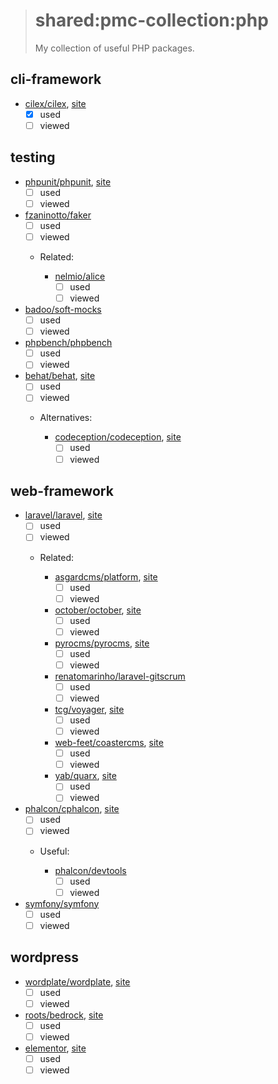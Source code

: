 > # shared:pmc-collection:php
>
> My collection of useful PHP packages.

## cli-framework

- [cilex/cilex](https://github.com/Cilex/Cilex), [site](http://cilex.github.io)
  - [x] used
  - [ ] viewed

## testing

- [phpunit/phpunit](https://github.com/sebastianbergmann/phpunit), [site](https://phpunit.de)
  - [ ] used
  - [ ] viewed

- [fzaninotto/faker](https://github.com/fzaninotto/Faker)
  - [ ] used
  - [ ] viewed

  - Related:

    - [nelmio/alice](https://github.com/nelmio/alice)
      - [ ] used
      - [ ] viewed

- [badoo/soft-mocks](https://github.com/badoo/soft-mocks)
  - [ ] used
  - [ ] viewed

- [phpbench/phpbench](https://github.com/phpbench/phpbench)
  - [ ] used
  - [ ] viewed

- [behat/behat](https://github.com/Behat/Behat), [site](http://behat.org)
  - [ ] used
  - [ ] viewed

  - Alternatives:

    - [codeception/codeception](https://github.com/Codeception/Codeception), [site](http://codeception.com)
      - [ ] used
      - [ ] viewed

## web-framework

- [laravel/laravel](https://github.com/laravel/laravel), [site](https://laravel.com)
  - [ ] used
  - [ ] viewed

  - Related:

    - [asgardcms/platform](https://github.com/AsgardCms/Platform), [site](https://asgardcms.com)
      - [ ] used
      - [ ] viewed
    - [october/october](https://github.com/octobercms/october), [site](http://octobercms.com)
      - [ ] used
      - [ ] viewed
    - [pyrocms/pyrocms](https://github.com/pyrocms/pyrocms), [site](https://pyrocms.com)
      - [ ] used
      - [ ] viewed
    - [renatomarinho/laravel-gitscrum](https://github.com/renatomarinho/laravel-gitscrum)
      - [ ] used
      - [ ] viewed
    - [tcg/voyager](https://github.com/the-control-group/voyager), [site](https://laravelvoyager.com)
      - [ ] used
      - [ ] viewed
    - [web-feet/coastercms](https://github.com/web-feet/coastercms), [site](https://www.coastercms.org)
      - [ ] used
      - [ ] viewed
    - [yab/quarx](https://github.com/YABhq/Quarx), [site](https://quarxcms.com)
      - [ ] used
      - [ ] viewed

- [phalcon/cphalcon](https://github.com/phalcon/cphalcon), [site](https://phalconphp.com/en/)
  - [ ] used
  - [ ] viewed

  - Useful:

    - [phalcon/devtools](https://github.com/phalcon/phalcon-devtools)
      - [ ] used
      - [ ] viewed

- [symfony/symfony](https://github.com/symfony/symfony)
  - [ ] used
  - [ ] viewed

## wordpress

- [wordplate/wordplate](https://github.com/wordplate/wordplate), [site](https://wordplate.github.io)
  - [ ] used
  - [ ] viewed

- [roots/bedrock](https://github.com/roots/bedrock), [site](https://roots.io/bedrock/)
  - [ ] used
  - [ ] viewed

- [elementor](https://github.com/pojome/elementor), [site](https://elementor.com)
  - [ ] used
  - [ ] viewed
